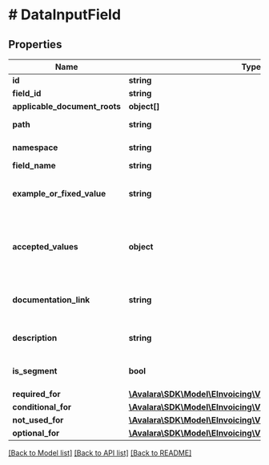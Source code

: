 # # DataInputField

## Properties

Name | Type | Description | Notes
------------ | ------------- | ------------- | -------------
**id** | **string** | Field UUID | [optional]
**field_id** | **string** | Field ID | [optional]
**applicable_document_roots** | **object[]** |  | [optional]
**path** | **string** | Path to this field | [optional]
**namespace** | **string** | Namespace of this field | [optional]
**field_name** | **string** | Field name | [optional]
**example_or_fixed_value** | **string** | An example of the content for this field | [optional]
**accepted_values** | **object** | An object representing the acceptable values for this field | [optional]
**documentation_link** | **string** | An example of the content for this field | [optional]
**description** | **string** | A description of this field | [optional]
**is_segment** | **bool** | Is this a segment of the schema | [optional]
**required_for** | [**\Avalara\\SDK\Model\\EInvoicing\\V1\DataInputFieldRequiredFor**](DataInputFieldRequiredFor.md) |  | [optional]
**conditional_for** | [**\Avalara\\SDK\Model\\EInvoicing\\V1\ConditionalForField[]**](ConditionalForField.md) |  | [optional]
**not_used_for** | [**\Avalara\\SDK\Model\\EInvoicing\\V1\DataInputFieldNotUsedFor**](DataInputFieldNotUsedFor.md) |  | [optional]
**optional_for** | [**\Avalara\\SDK\Model\\EInvoicing\\V1\DataInputFieldOptionalFor**](DataInputFieldOptionalFor.md) |  | [optional]

[[Back to Model list]](../../../README.md#models) [[Back to API list]](../../../README.md#endpoints) [[Back to README]](../../../README.md)
